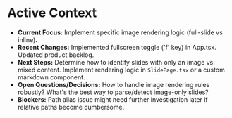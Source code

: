 # Active Context

*   **Current Focus:** Implement specific image rendering logic (full-slide vs inline).
*   **Recent Changes:** Implemented fullscreen toggle ('f' key) in App.tsx. Updated product backlog.
*   **Next Steps:** Determine how to identify slides with only an image vs. mixed content. Implement rendering logic in `SlidePage.tsx` or a custom markdown component.
*   **Open Questions/Decisions:** How to handle image rendering rules robustly? What's the best way to parse/detect image-only slides?
*   **Blockers:** Path alias issue might need further investigation later if relative paths become cumbersome.